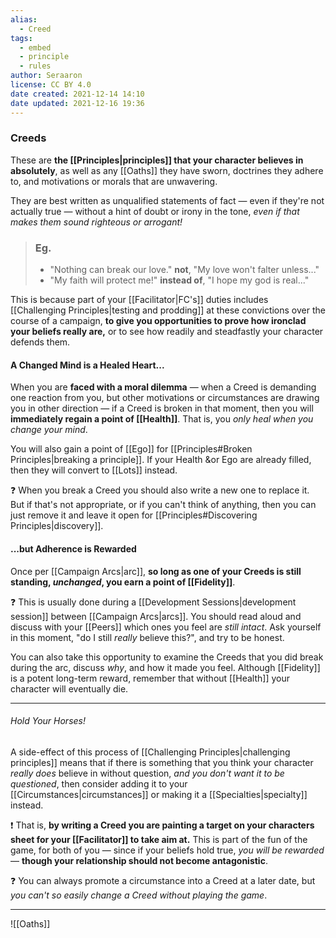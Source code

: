 ```yaml
---
alias:
  - Creed
tags:
  - embed
  - principle
  - rules
author: Seraaron
license: CC BY 4.0
date created: 2021-12-14 14:10
date updated: 2021-12-16 19:36
---
```


### Creeds

These are **the [[Principles|principles]] that your character believes in absolutely**, as well as any [[Oaths]] they have sworn, doctrines they adhere to, and motivations or morals that are unwavering.

They are best written as unqualified statements of fact — even if they're not actually true — without a hint of doubt or irony in the tone, _even if that makes them sound righteous or arrogant!_

> ### Eg.
>
> - "Nothing can break our love." **not**, "My love won't falter unless..."
> - "My faith will protect me!" **instead of**, "I hope my god is real..."

This is because part of your [[Facilitator|FC's]] duties includes [[Challenging Principles|testing and prodding]] at these convictions over the course of a campaign, **to give you opportunities to prove how ironclad your beliefs really are,** or to see how readily and steadfastly your character defends them.

#### A Changed Mind is a Healed Heart...

When you are **faced with a moral dilemma** — when a Creed is demanding one reaction from you, but other motivations or circumstances are drawing you in other direction — if a Creed is broken in that moment, then you will **immediately regain a point of [[Health]]**. That is, you _only heal when you change your mind_.

You will also gain a point of [[Ego]] for [[Principles#Broken Principles|breaking a principle]]. If your Health &or Ego are already filled, then they will convert to [[Lots]] instead.

❓ When you break a Creed you should also write a new one to replace it. But if that's not appropriate, or if you can't think of anything, then you can just remove it and leave it open for [[Principles#Discovering Principles|discovery]].

#### ...but Adherence is Rewarded

Once per [[Campaign Arcs|arc]], **so long as one of your Creeds is still standing, _unchanged_, you earn a point of [[Fidelity]]**.

❓ This is usually done during a [[Development Sessions|development session]] between [[Campaign Arcs|arcs]]. You should read aloud and discuss with your [[Peers]] which ones you feel are _still intact_. Ask yourself in this moment, "do I still _really_ believe this?", and try to be honest.

You can also take this opportunity to examine the Creeds that you did break during the arc, discuss _why_, and how it made you feel. Although [[Fidelity]] is a potent long-term reward, remember that without [[Health]] your character will eventually die.

---

###### Hold Your Horses!

A side-effect of this process of [[Challenging Principles|challenging principles]] means that if there is something that you think your character _really does_ believe in without question, _and you don't want it to be questioned_, then consider adding it to your [[Circumstances|circumstances]] or making it a [[Specialties|specialty]] instead.

❗ That is, **by writing a Creed you are painting a target on your characters sheet for your [[Facilitator]] to take aim at.** This is part of the fun of the game, for both of you — since if your beliefs hold true, _you will be rewarded_ — **though your relationship should not become antagonistic**.

❓ You can always promote a circumstance into a Creed at a later date, but _you can't so easily change a Creed without playing the game_.

---

![[Oaths]]
